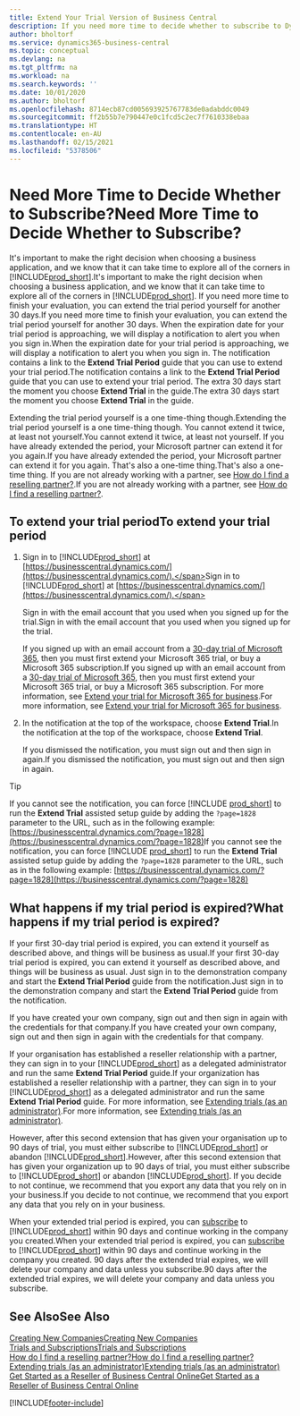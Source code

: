 ```yaml
---
title: Extend Your Trial Version of Business Central
description: If you need more time to decide whether to subscribe to Dynamics 365 Business Central, you can extend your trial version once. Learn about your options.
author: bholtorf
ms.service: dynamics365-business-central
ms.topic: conceptual
ms.devlang: na
ms.tgt_pltfrm: na
ms.workload: na
ms.search.keywords: ''
ms.date: 10/01/2020
ms.author: bholtorf
ms.openlocfilehash: 8714ecb87cd005693925767783de0adabddc0049
ms.sourcegitcommit: ff2b55b7e790447e0c1fcd5c2ec7f7610338ebaa
ms.translationtype: HT
ms.contentlocale: en-AU
ms.lasthandoff: 02/15/2021
ms.locfileid: "5378506"
---
```

# <a name="need-more-time-to-decide-whether-to-subscribe"></a><span data-ttu-id="5732b-104">Need More Time to Decide Whether to Subscribe?</span><span class="sxs-lookup"><span data-stu-id="5732b-104">Need More Time to Decide Whether to Subscribe?</span></span>

<span data-ttu-id="5732b-105">It's important to make the right decision when choosing a business application, and we know that it can take time to explore all of the corners in [!INCLUDE[prod_short](includes/prod_short.md)].</span><span class="sxs-lookup"><span data-stu-id="5732b-105">It's important to make the right decision when choosing a business application, and we know that it can take time to explore all of the corners in [!INCLUDE[prod_short](includes/prod_short.md)].</span></span> <span data-ttu-id="5732b-106">If you need more time to finish your evaluation, you can extend the trial period yourself for another 30 days.</span><span class="sxs-lookup"><span data-stu-id="5732b-106">If you need more time to finish your evaluation, you can extend the trial period yourself for another 30 days.</span></span> <span data-ttu-id="5732b-107">When the expiration date for your trial period is approaching, we will display a notification to alert you when you sign in.</span><span class="sxs-lookup"><span data-stu-id="5732b-107">When the expiration date for your trial period is approaching, we will display a notification to alert you when you sign in.</span></span> <span data-ttu-id="5732b-108">The notification contains a link to the **Extend Trial Period** guide that you can use to extend your trial period.</span><span class="sxs-lookup"><span data-stu-id="5732b-108">The notification contains a link to the **Extend Trial Period** guide that you can use to extend your trial period.</span></span> <span data-ttu-id="5732b-109">The extra 30 days start the moment you choose **Extend Trial** in the guide.</span><span class="sxs-lookup"><span data-stu-id="5732b-109">The extra 30 days start the moment you choose **Extend Trial** in the guide.</span></span>

<span data-ttu-id="5732b-110">Extending the trial period yourself is a one time-thing though.</span><span class="sxs-lookup"><span data-stu-id="5732b-110">Extending the trial period yourself is a one time-thing though.</span></span> <span data-ttu-id="5732b-111">You cannot extend it twice, at least not yourself.</span><span class="sxs-lookup"><span data-stu-id="5732b-111">You cannot extend it twice, at least not yourself.</span></span> <span data-ttu-id="5732b-112">If you have already extended the period, your Microsoft partner can extend it for you again.</span><span class="sxs-lookup"><span data-stu-id="5732b-112">If you have already extended the period, your Microsoft partner can extend it for you again.</span></span> <span data-ttu-id="5732b-113">That's also a one-time thing.</span><span class="sxs-lookup"><span data-stu-id="5732b-113">That's also a one-time thing.</span></span> <span data-ttu-id="5732b-114">If you are not already working with a partner, see [How do I find a reselling partner?](across-faq.md#findpartner).</span><span class="sxs-lookup"><span data-stu-id="5732b-114">If you are not already working with a partner, see [How do I find a reselling partner?](across-faq.md#findpartner).</span></span>  

## <a name="to-extend-your-trial-period"></a><span data-ttu-id="5732b-115">To extend your trial period</span><span class="sxs-lookup"><span data-stu-id="5732b-115">To extend your trial period</span></span>

1. <span data-ttu-id="5732b-116">Sign in to [!INCLUDE[prod_short](includes/prod_short.md)] at [https://businesscentral.dynamics.com/](https://businesscentral.dynamics.com/).</span><span class="sxs-lookup"><span data-stu-id="5732b-116">Sign in to [!INCLUDE[prod_short](includes/prod_short.md)] at [https://businesscentral.dynamics.com/](https://businesscentral.dynamics.com/).</span></span>

    <span data-ttu-id="5732b-117">Sign in with the email account that you used when you signed up for the trial.</span><span class="sxs-lookup"><span data-stu-id="5732b-117">Sign in with the email account that you used when you signed up for the trial.</span></span>  

    <span data-ttu-id="5732b-118">If you signed up with an email account from a [30-day trial of Microsoft 365](/microsoft-365/commerce/sign-up-for-office-365-trial), then you must first extend your Microsoft 365 trial, or buy a Microsoft 365 subscription.</span><span class="sxs-lookup"><span data-stu-id="5732b-118">If you signed up with an email account from a [30-day trial of Microsoft 365](/microsoft-365/commerce/sign-up-for-office-365-trial), then you must first extend your Microsoft 365 trial, or buy a Microsoft 365 subscription.</span></span> <span data-ttu-id="5732b-119">For more information, see [Extend your trial for Microsoft 365 for business](/microsoft-365/commerce/extend-your-trial).</span><span class="sxs-lookup"><span data-stu-id="5732b-119">For more information, see [Extend your trial for Microsoft 365 for business](/microsoft-365/commerce/extend-your-trial).</span></span>
2. <span data-ttu-id="5732b-120">In the notification at the top of the workspace, choose **Extend Trial**.</span><span class="sxs-lookup"><span data-stu-id="5732b-120">In the notification at the top of the workspace, choose **Extend Trial**.</span></span>

    <span data-ttu-id="5732b-121">If you dismissed the notification, you must sign out and then sign in again.</span><span class="sxs-lookup"><span data-stu-id="5732b-121">If you dismissed the notification, you must sign out and then sign in again.</span></span>

> [!TIP]
> <span data-ttu-id="5732b-122">If you cannot see the notification, you can force [!INCLUDE [prod_short](includes/prod_short.md)] to run the **Extend Trial** assisted setup guide by adding the ```?page=1828``` parameter to the URL, such as in the following example: [https://businesscentral.dynamics.com/?page=1828](https://businesscentral.dynamics.com/?page=1828)</span><span class="sxs-lookup"><span data-stu-id="5732b-122">If you cannot see the notification, you can force [!INCLUDE [prod_short](includes/prod_short.md)] to run the **Extend Trial** assisted setup guide by adding the ```?page=1828``` parameter to the URL, such as in the following example: [https://businesscentral.dynamics.com/?page=1828](https://businesscentral.dynamics.com/?page=1828)</span></span>

## <a name="what-happens-if-my-trial-period-is-expired"></a><span data-ttu-id="5732b-123">What happens if my trial period is expired?</span><span class="sxs-lookup"><span data-stu-id="5732b-123">What happens if my trial period is expired?</span></span>

<span data-ttu-id="5732b-124">If your first 30-day trial period is expired, you can extend it yourself as described above, and things will be business as usual.</span><span class="sxs-lookup"><span data-stu-id="5732b-124">If your first 30-day trial period is expired, you can extend it yourself as described above, and things will be business as usual.</span></span> <span data-ttu-id="5732b-125">Just sign in to the demonstration company and start the **Extend Trial Period** guide from the notification.</span><span class="sxs-lookup"><span data-stu-id="5732b-125">Just sign in to the demonstration company and start the **Extend Trial Period** guide from the notification.</span></span>  

<span data-ttu-id="5732b-126">If you have created your own company, sign out and then sign in again with the credentials for that company.</span><span class="sxs-lookup"><span data-stu-id="5732b-126">If you have created your own company, sign out and then sign in again with the credentials for that company.</span></span>  

<span data-ttu-id="5732b-127">If your organisation has established a reseller relationship with a partner, they can sign in to your [!INCLUDE[prod_short](includes/prod_short.md)] as a delegated administrator and run the same **Extend Trial Period** guide.</span><span class="sxs-lookup"><span data-stu-id="5732b-127">If your organization has established a reseller relationship with a partner, they can sign in to your [!INCLUDE[prod_short](includes/prod_short.md)] as a delegated administrator and run the same **Extend Trial Period** guide.</span></span> <span data-ttu-id="5732b-128">For more information, see [Extending trials (as an administrator)](/dynamics365/business-central/dev-itpro/administration/tenant-administration#extending-trials).</span><span class="sxs-lookup"><span data-stu-id="5732b-128">For more information, see [Extending trials (as an administrator)](/dynamics365/business-central/dev-itpro/administration/tenant-administration#extending-trials).</span></span>  

<span data-ttu-id="5732b-129">However, after this second extension that has given your organisation up to 90 days of trial, you must either subscribe to [!INCLUDE[prod_short](includes/prod_short.md)] or abandon [!INCLUDE[prod_short](includes/prod_short.md)].</span><span class="sxs-lookup"><span data-stu-id="5732b-129">However, after this second extension that has given your organization up to 90 days of trial, you must either subscribe to [!INCLUDE[prod_short](includes/prod_short.md)] or abandon [!INCLUDE[prod_short](includes/prod_short.md)].</span></span> <span data-ttu-id="5732b-130">If you decide to not continue, we recommend that you export any data that you rely on in your business.</span><span class="sxs-lookup"><span data-stu-id="5732b-130">If you decide to not continue, we recommend that you export any data that you rely on in your business.</span></span>

<span data-ttu-id="5732b-131">When your extended trial period is expired, you can [subscribe](https://go.microsoft.com/fwlink/?linkid=828659) to [!INCLUDE[prod_short](includes/prod_short.md)] within 90 days and continue working in the company you created.</span><span class="sxs-lookup"><span data-stu-id="5732b-131">When your extended trial period is expired, you can [subscribe](https://go.microsoft.com/fwlink/?linkid=828659) to [!INCLUDE[prod_short](includes/prod_short.md)] within 90 days and continue working in the company you created.</span></span> <span data-ttu-id="5732b-132">90 days after the extended trial expires, we will delete your company and data unless you subscribe.</span><span class="sxs-lookup"><span data-stu-id="5732b-132">90 days after the extended trial expires, we will delete your company and data unless you subscribe.</span></span>  

## <a name="see-also"></a><span data-ttu-id="5732b-133">See Also</span><span class="sxs-lookup"><span data-stu-id="5732b-133">See Also</span></span>

[<span data-ttu-id="5732b-134">Creating New Companies</span><span class="sxs-lookup"><span data-stu-id="5732b-134">Creating New Companies</span></span>](about-new-company.md)  
[<span data-ttu-id="5732b-135">Trials and Subscriptions</span><span class="sxs-lookup"><span data-stu-id="5732b-135">Trials and Subscriptions</span></span>](across-preview.md)  
[<span data-ttu-id="5732b-136">How do I find a reselling partner?</span><span class="sxs-lookup"><span data-stu-id="5732b-136">How do I find a reselling partner?</span></span>](across-faq.md#findpartner)  
[<span data-ttu-id="5732b-137">Extending trials (as an administrator)</span><span class="sxs-lookup"><span data-stu-id="5732b-137">Extending trials (as an administrator)</span></span>](/dynamics365/business-central/dev-itpro/administration/tenant-administration#extending-trials)  
[<span data-ttu-id="5732b-138">Get Started as a Reseller of Business Central Online</span><span class="sxs-lookup"><span data-stu-id="5732b-138">Get Started as a Reseller of Business Central Online</span></span>](/dynamics365/business-central/dev-itpro/administration/get-started-online)  


[!INCLUDE[footer-include](includes/footer-banner.md)]